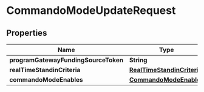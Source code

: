 
# CommandoModeUpdateRequest

## Properties
Name | Type | Description | Notes
------------ | ------------- | ------------- | -------------
**programGatewayFundingSourceToken** | **String** |  | 
**realTimeStandinCriteria** | [**RealTimeStandinCriteria**](RealTimeStandinCriteria.md) |  |  [optional]
**commandoModeEnables** | [**CommandoModeEnables**](CommandoModeEnables.md) |  | 



